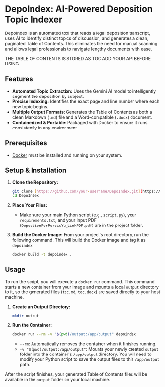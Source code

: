 # DepoIndex: AI-Powered Deposition Topic Indexer

DepoIndex is an automated tool that reads a legal deposition transcript, uses AI to identify distinct topics of discussion, and generates a clean, paginated Table of Contents. This eliminates the need for manual scanning and allows legal professionals to navigate lengthy documents with ease.

THE TABLE OF CONTENTS IS STORED AS TOC
ADD YOUR API BEFORE USING

## Features

- **Automated Topic Extraction:** Uses the Gemini AI model to intelligently segment the deposition by subject.
- **Precise Indexing:** Identifies the exact page and line number where each new topic begins.
- **Multiple Output Formats:** Generates the Table of Contents as both a clean Markdown (`.md`) file and a Word-compatible (`.docx`) document.
- **Containerized & Portable:** Packaged with Docker to ensure it runs consistently in any environment.

## Prerequisites

- [Docker](https://www.docker.com/products/docker-desktop/) must be installed and running on your system.

## Setup & Installation

1.  **Clone the Repository:**
    ```bash
    git clone [https://github.com/your-username/DepoIndex.git](https://github.com/your-username/DepoIndex.git)
    cd DepoIndex
    ```

2.  **Place Your Files:**
    -   Make sure your main Python script (e.g., `script.py`), your `requirements.txt`, and your input PDF (`DepostionForPersisYu_LinkPDF.pdf`) are in the project folder.

3.  **Build the Docker Image:**
    From your project's root directory, run the following command. This will build the Docker image and tag it as `depoindex`.
    ```bash
    docker build -t depoindex .
    ```

## Usage

To run the script, you will execute a `docker run` command. This command starts a new container from your image and mounts a local `output` directory to it, so the generated files (`toc.md`, `toc.docx`) are saved directly to your host machine.

1.  **Create an Output Directory:**
    ```bash
    mkdir output
    ```

2.  **Run the Container:**
    ```bash
    docker run --rm -v "$(pwd)/output:/app/output" depoindex
    ```
    * `--rm`: Automatically removes the container when it finishes running.
    * `-v "$(pwd)/output:/app/output"`: Mounts your newly created `output` folder into the container's `/app/output` directory. You will need to modify your Python script to save the output files to this `/app/output` path.

After the script finishes, your generated Table of Contents files will be available in the `output` folder on your local machine.